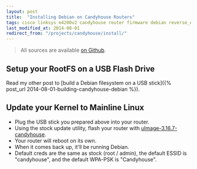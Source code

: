 ```yaml
---
layout: post
title:  "Installing Debian on Candyhouse Routers"
tags: cisco linksys e4200v2 candyhouse router firmware debian reverse_engineering
last_modified_at: 2014-08-01
redirect_from: "/projects/candyhouse/install/"
---
```

> All sources are available [on Github](https://github.com/cilynx/Candyhouse-Linux).

## Setup your RootFS on a USB Flash Drive

Read my other post to [build a Debian filesystem on a USB stick]({% post_url 2014-08-01-building-candyhouse-debian %}).

## Update your Kernel to Mainline Linux

* Plug the USB stick you prepared above into your router.
* Using the stock update utility, flash your router with [uImage-3.16.7-candyhouse](https://github.com/cilynx/Candyhouse-Linux/releases/download/v3.16.7/uImage-3.16.7-candyhouse).
* Your router will reboot on its own.
* When it comes back up, it'll be running Debian.
* Default creds are the same as stock (root / admin), the default ESSID is "candyhouse", and the default WPA-PSK is "Candyhouse".
